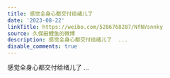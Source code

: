 ```yaml
---
title: 感觉全身心都交付给绪儿了
date: '2023-08-22'
linkTitle: https://weibo.com/5286768287/NfNVsnnky
source: 久保田鲤鱼的微博
description: 感觉全身心都交付给绪儿了  ...
disable_comments: true
---
```

感觉全身心都交付给绪儿了  ...
